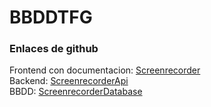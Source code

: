 # BBDDTFG
### Enlaces de github
Frontend con documentacion: [Screenrecorder](https://github.com/MarceloHerce/FrontTFG)  
Backend: [ScreenrecorderApi](https://github.com/MarceloHerce/BackTFG)   
BBDD: [ScreenrecorderDatabase](https://github.com/MarceloHerce/BBDDTFG)  
